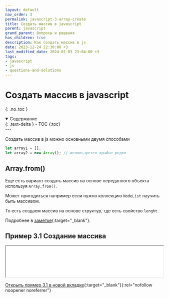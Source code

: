 ```yaml
---
layout: default
nav_order: 3
permalink: javascript-3-array-create
title: Создать массив в javascript
parent: javascript
grand_parent: Вопросы и решения
has_children: true
description: Как создать массив в js
date: 2023-12-24 22:30:00 +3
last_modified_date: 2024-01-03 23:04:00 +3
tags:
- javascript
- js
- questions-and-solutions
---
```


# Создать массив в javascript
{: .no_toc }

<details open markdown="block">
  <summary>
    Содержание
  </summary>
  {: .text-delta }
- TOC
{:toc}
</details>
---

Создать массив в js можно основными двумя способами

````javascript
let array1 = [];
let array2 = new Array(); // используется крайне редко
````

## Array.from()

Еще есть вариант создать массив на основе переданного объекта используя `Array.from()`.

Может пригодиться например если нужно коллекцию `NodeList` научить быть массивом.

То есть создаем массив на основе структур, где есть свойство `lenght`.

Подробнее в [заметке](https://lexusalex.ru/javascript-4-array-from){:target="_blank"}.

## Пример 3.1 Создание массива

<iframe class="" loading="lazy" title="" src="/assets/demo/qs/javascript/3/3.1-create-array.html" height="100" width="100%"></iframe>

[Открыть пример 3.1 в новой вкладке](/assets/demo/qs/javascript/3/3.1-create-array.html){:target="_blank"}{:rel="nofollow noopener noreferrer"}
